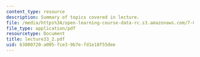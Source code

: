 ```yaml
---
content_type: resource
description: Summary of topics covered in lecture.
file: /media/https%3A/open-learning-course-data-rc.s3.amazonaws.com/7-03-genetics-fall-2004/63800720a005fce39b7efd1e18f55dee_lecture33_2.pdf
file_type: application/pdf
resourcetype: Document
title: lecture33_2.pdf
uid: 63800720-a005-fce3-9b7e-fd1e18f55dee
---
```

